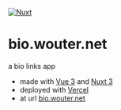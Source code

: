 
[![Nuxt][nuxt-src]][nuxt-href]<br/>

# bio.wouter.net

a bio links app 
 * made with [Vue 3](https://vuejs.org/) and [Nuxt 3](https://nuxt.com)
 * deployed with [Vercel](https://vercel.com/) 
 * at url [bio.wouter.net](https://bio.wouter.net)


[nuxt-src]: https://img.shields.io/badge/Nuxt-18181B?style=for-the-badge&logo=nuxt.js&label=based%20on
[nuxt-href]: https://nuxt.com
